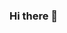 ### Hi there 👋

<!--
**ZiHao256/ZiHao256** is a ✨ _special_ ✨ repository because its `README.md` (this file) appears on your GitHub profile.

Here are some ideas to get you started:

- 🔭 I’m currently studying on Xidian University
- 🌱 I’m currently learning DDB(distributed database) with Warmchay
- 👯 I’m looking to collaborate on ...
- 🤔 I’m looking for help with ...
- 💬 Ask me about ...
- 📫 How to reach me: ZiHao626@gmail.com / 2638779206@qq.com
- 😄 Pronouns: ...
- ⚡ Fun fact: ...
-->
